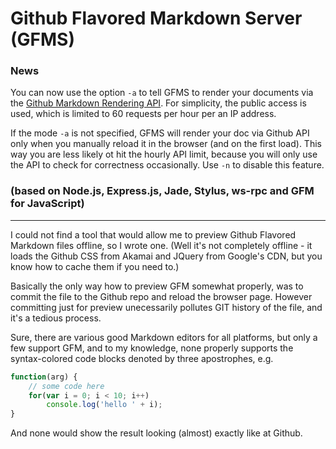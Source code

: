 # Github Flavored Markdown Server (GFMS)

### News

You can now use the option `-a` to tell GFMS to render your documents via the [Github Markdown Rendering API](http://developer.github.com/v3/markdown/). For simplicity, the public access is used, which is limited to 60 requests per hour per an IP address.

If the mode `-a` is not specified, GFMS will render your doc via Github API only when you manually reload it in the browser (and on the first load). This way you are less likely ot hit the hourly API limit, because you will only use the API to check for correctness occasionally. Use `-n` to disable this feature.

### (based on Node.js, Express.js, Jade, Stylus, ws-rpc and GFM for JavaScript)

---
I could not find a tool that would allow me to preview Github Flavored Markdown files offline, so I wrote one. (Well it's not completely offline - it loads the Github CSS from Akamai and JQuery from Google's CDN, but you know how to cache them if you need to.)

Basically the only way how to preview GFM somewhat properly, was to commit the file to the Github repo and reload the browser page. However committing just for preview unecessarily pollutes GIT history of the file, and it's a tedious process.

Sure, there are various good Markdown editors for all platforms, but only a few support GFM, and to my knowledge, none properly supports the syntax-colored code blocks denoted by three apostrophes, e.g.

```js
function(arg) {
    // some code here
    for(var i = 0; i < 10; i++)
        console.log('hello ' + i);
}
```

And none would show the result looking (almost) exactly like at Github.